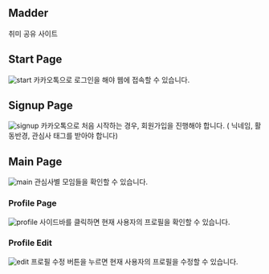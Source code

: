 ## Madder
취미 공유 사이트

## Start Page
![start](https://github.com/JookMin/Madder/assets/101591389/4279102d-fcb8-4023-8191-c1605e8dc9ca)
카카오톡으로 로그인을 해야 웹에 접속할 수 있습니다.


## Signup Page
![signup](https://github.com/JookMin/Madder/assets/101591389/fd47c068-7fc2-482a-ba30-74c349ae2a14)
카카오톡으로 처음 시작하는 경우, 회원가입을 진행해야 합니다. ( 닉네임, 활동반경, 관심사 태그를 받아야 합니다)

## Main Page
![main](https://github.com/JookMin/Madder/assets/101591389/eb62cc35-a93b-4038-8770-38280daa6955)
관심사별 모임들을 확인할 수 있습니다.

### Profile Page
![profile](https://github.com/JookMin/Madder/assets/101591389/409b52d9-dbbc-4289-a05c-fd5677c7dd93)
사이드바를 클릭하면 현재 사용자의 프로필을 확인할 수 있습니다.


### Profile Edit

![edit](https://github.com/JookMin/Madder/assets/101591389/df9feaf6-24f7-4e08-a5ee-f9a716c1bacb)
프로필 수정 버튼을 누르면 현재 사용자의 프로필을 수정할 수 있습니다.
